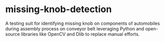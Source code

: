 # missing-knob-detection
A testing suit for identifying missing knob on components of automobiles during assembly process on conveyor belt leveraging Python and open-source libraries like OpenCV and Dlib to replace manual efforts.
